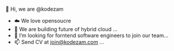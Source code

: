 👋 Hi, we are @kodezam
- ☁️ We love opensoucre
- 🌱 We are building future of hybrid cloud ...
- 💞️ I’m looking for forntend software engineers to join our team...
- 📫 Send CV at join@kodezam.com ...

<!---
kodezamdev/kodezamdev is a ✨ special ✨ repository because its `README.md` (this file) appears on your GitHub profile.
You can click the Preview link to take a look at your changes.
--->
